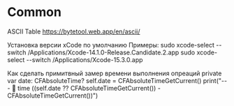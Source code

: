 #  Common

ASCII Table
https://bytetool.web.app/en/ascii/

Установка версии xCode по умолчанию
Примеры:
sudo xcode-select --switch /Applications/Xcode-14.1.0-Release.Candidate.2.app
sudo xcode-select --switch /Applications/Xcode-15.3.0.app


Как сделать примитвный замер времени выполнения опреаций
private var date: CFAbsoluteTime?
self.date = CFAbsoluteTimeGetCurrent()
print("---  time \((self.date ?? CFAbsoluteTimeGetCurrent()) - CFAbsoluteTimeGetCurrent())")
